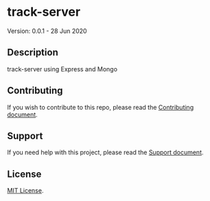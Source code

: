 # track-server

Version: 0.0.1 - 28 Jun 2020

## Description

track-server using Express and Mongo

## Contributing

If you wish to contribute to this repo, please read the [Contributing document](.github/CONTRIBUTING.md).

## Support

If you need help with this project, please read the [Support document](.github/SUPPORT.md).

## License

[MIT License](LICENSE).
